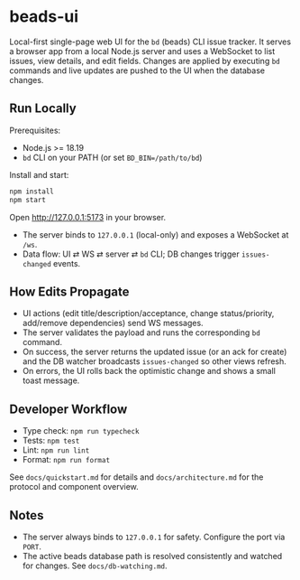 # beads-ui

Local-first single-page web UI for the `bd` (beads) CLI issue tracker. It serves
a browser app from a local Node.js server and uses a WebSocket to list issues,
view details, and edit fields. Changes are applied by executing `bd` commands
and live updates are pushed to the UI when the database changes.

## Run Locally

Prerequisites:

- Node.js >= 18.19
- `bd` CLI on your PATH (or set `BD_BIN=/path/to/bd`)

Install and start:

```sh
npm install
npm start
```

Open http://127.0.0.1:5173 in your browser.

- The server binds to `127.0.0.1` (local-only) and exposes a WebSocket at `/ws`.
- Data flow: UI ⇄ WS ⇄ server ⇄ `bd` CLI; DB changes trigger `issues-changed`
  events.

## How Edits Propagate

- UI actions (edit title/description/acceptance, change status/priority,
  add/remove dependencies) send WS messages.
- The server validates the payload and runs the corresponding `bd` command.
- On success, the server returns the updated issue (or an ack for create) and
  the DB watcher broadcasts `issues-changed` so other views refresh.
- On errors, the UI rolls back the optimistic change and shows a small toast
  message.

## Developer Workflow

- Type check: `npm run typecheck`
- Tests: `npm test`
- Lint: `npm run lint`
- Format: `npm run format`

See `docs/quickstart.md` for details and `docs/architecture.md` for the protocol
and component overview.

## Notes

- The server always binds to `127.0.0.1` for safety. Configure the port via
  `PORT`.
- The active beads database path is resolved consistently and watched for
  changes. See `docs/db-watching.md`.
